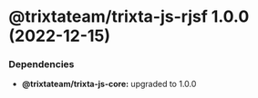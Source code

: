 # @trixtateam/trixta-js-rjsf 1.0.0 (2022-12-15)





### Dependencies

* **@trixtateam/trixta-js-core:** upgraded to 1.0.0
